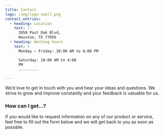 ```yaml
---
title: Contact
logo: /img/logo-small.png
contact_entries:
  - heading: Location
    text: |-
      2050 Post Oak Blvd,
      Houston, TX 77056
  - heading: Working hours
    text: >
      Monday – Friday: 10:00 AM to 6:00 PM                                     

      Saturday: 10:00 AM to 4:00
      PM                                                                
      .........                                                                 
                                                                                     Sunday: 12:00 PM to   4:00 PM
---
```


We’d love to get in touch with you and hear your ideas and
questions. We strive to grow and improve constantly and your feedback
is valuable for us.

<h3 class="f4 b lh-title mb2">How can I get…?</h3>

If you would like to request information on any of our product or service, feel free to fill out the form below and we will get back to you as soon as possible.
